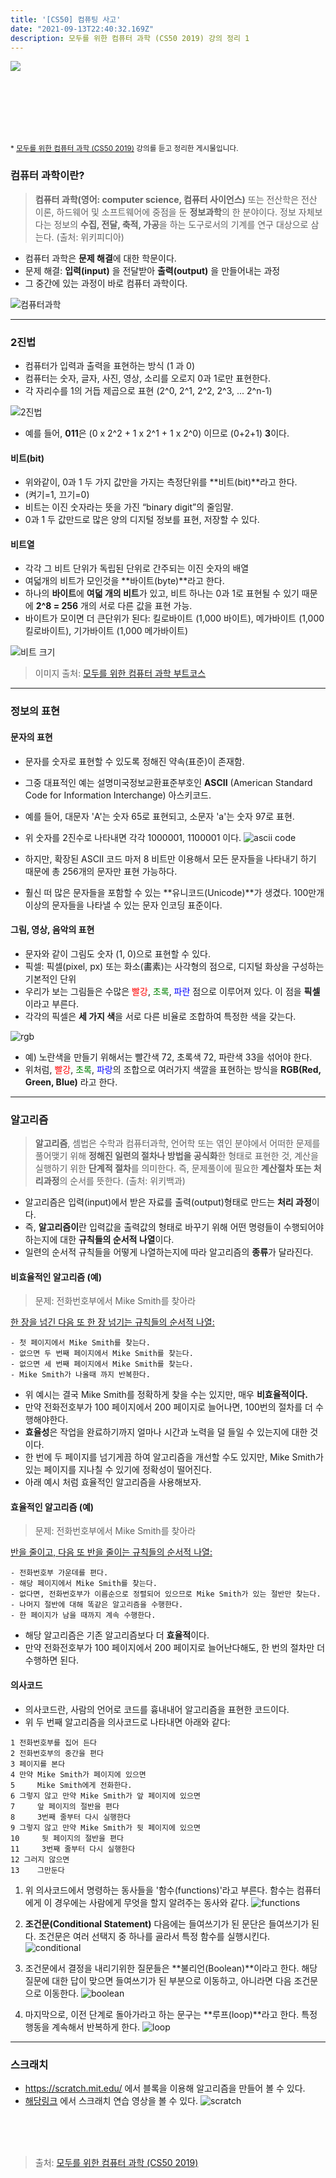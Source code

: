 ```yaml
---
title: '[CS50] 컴퓨팅 사고'
date: "2021-09-13T22:40:32.169Z"
description: 모두를 위한 컴퓨터 과학 (CS50 2019) 강의 정리 1
---
```


<img src="https://velog.velcdn.com/images/khy226/post/a0f0abad-b72b-4590-b4f2-6fee5d16b9bb/photo-1610563166150-b34df4f3bcd6.jpeg" style="padding-bottom: 100px;">

<small> * [모두를 위한 컴퓨터 과학 (CS50 2019)](https://www.boostcourse.org/cs112/joinLectures/41307) 강의를 듣고 정리한 게시물입니다.</small>

### 컴퓨터 과학이란?

> **컴퓨터 과학(영어: computer science, 컴퓨터 사이언스)** 또는 전산학은 전산 이론, 하드웨어 및 소프트웨어에 중점을 둔 **정보과학**의 한 분야이다. 정보 자체보다는 정보의 **수집, 전달, 축적, 가공**을 하는 도구로서의 기계를 연구 대상으로 삼는다. (출처: 위키피디아)

- 컴퓨터 과학은 **문제 해결**에 대한 학문이다.
- 문제 해결: **입력(input)** 을 전달받아 **출력(output)** 을 만들어내는 과정
- 그 중간에 있는 과정이 바로 컴퓨터 과학이다.

![컴퓨터과학](https://cphinf.pstatic.net/mooc/20200607_118/1591509237959928I3_PNG/mceclip0.png_)

<hr>

### 2진법
- 컴퓨터가 입력과 출력을 표현하는 방식 (1 과 0)
- 컴퓨터는 숫자, 글자, 사진, 영상, 소리를 오로지 0과 1로만 표현한다.
- 각 자리수를 1의 거듭 제곱으로 표현 (2^0, 2^1, 2^2, 2^3, ... 2^n-1)

![2진법](https://cphinf.pstatic.net/mooc/20200607_209/1591512453958WWybq_PNG/mceclip2.png)

- 예를 들어, **011**은 (0 x 2^2 + 1 x 2^1 + 1 x 2^0) 이므로 (0+2+1) **3**이다.


#### 비트(bit)
- 위와같이, 0과 1 두 가지 값만을 가지는 측정단위를 **비트(bit)**라고 한다.
-  (켜기=1, 끄기=0)
- 비트는 이진 숫자라는 뜻을 가진 “binary digit”의 줄임말.
- 0과 1 두 값만드로 많은 양의 디지털 정보를 표현, 저장할 수 있다.

#### 비트열
- 각각 그 비트 단위가 독립된 단위로 간주되는 이진 숫자의 배열
- 여덟개의 비트가 모인것을 **바이트(byte)**라고 한다.
- 하나의 **바이트**에 **여덟 개의 비트**가 있고, 비트 하나는 0과 1로 표현될 수 있기 때문에 **2^8 = 256** 개의 서로 다른 값을 표현 가능.
- 바이트가 모이면 더 큰단위가 된다: 킬로바이트 (1,000 바이트), 메가바이트 (1,000 킬로바이트), 기가바이트 (1,000 메가바이트)

![비트 크기](https://cphinf.pstatic.net/mooc/20170712_75/1499826291828lfvjK_PNG/1.1_-03.png?type=w760)
> 이미지 출처: [모두를 위한 컴퓨터 과학 부트코스](https://www.boostcourse.org/cs112/lecture/118997?isDesc=false)

<hr>

### 정보의 표현

#### 문자의 표현
- 문자를 숫자로 표현할 수 있도록 정해진 약속(표준)이 존재함.
- 그중 대표적인 예는 설명미국정보교환표준부호인 **ASCII** (American Standard Code for Information Interchange) 아스키코드.
- 예를 들어, 대문자 'A'는 숫자 65로 표현되고, 소문자 'a'는 숫자 97로 표현. 
- 위 숫자를 2진수로 나타내면 각각 1000001, 1100001 이다.
![ascii code](https://upload.wikimedia.org/wikipedia/commons/2/26/Ascii-codes-table.png)


- 하지만, 확장된 ASCII 코드 마저 8 비트만 이용해서 모든 문자들을 나타내기 하기 때문에 총 256개의 문자만 표현 가능하다.
- 훨신 떠 많은 문자들을 포함할 수 있는 **유니코드(Unicode)**가 생겼다. 100만개 이상의 문자들을 나타낼 수 있는 문자 인코딩 표준이다.

#### 그림, 영상, 음악의 표현
- 문자와 같이 그림도 숫자 (1, 0)으로 표현할 수 있다.
- 픽셀: 픽셀(pixel, px) 또는 화소(畵素)는 사각형의 점으로, 디지털 화상을 구성하는 기본적인 단위
- 우리가 보는 그림들은 수많은 <span style="color: red">빨강</span>, <span style="color: green">초록</span>, <span style="color: blue">파란</span> 점으로 이루어져 있다. 이 점을 **픽셀**이라고 부른다.
-  각각의 픽셀은 **세 가지 색**을 서로 다른 비율로 조합하여 특정한 색을 갖는다.

![rgb](https://images.velog.io/images/khy226/post/148faeaa-8611-4e81-afe9-bf42d71ee116/image.png)

- 예) 노란색을 만들기 위해서는 빨간색 72, 초록색 72, 파란색 33을 섞어야 한다.
- 위처럼, <span style="color: red">빨강</span>, <span style="color: green">초록</span>, <span style="color: blue">파랑</span>의 조합으로 여러가지 색깔을 표현하는 방식을 **RGB(Red, Green, Blue)** 라고 한다.

<hr>

### 알고리즘
> **알고리즘**, 셈법은 수학과 컴퓨터과학, 언어학 또는 엮인 분야에서 어떠한 문제를 풀어맺기 위해 **정해진 일련의 절차나 방법을 공식화**한 형태로 표현한 것, 계산을 실행하기 위한 **단계적 절차**를 의미한다. 즉, 문제풀이에 필요한 **계산절차 또는 처리과정**의 순서를 뜻한다. (출처: 위키백과)

- 알고리즘은 입력(input)에서 받은 자료를 출력(output)형태로 만드는 **처리 과정**이다.
- 즉, **알고리즘이**란 입력값을 출력값의 형태로 바꾸기 위해 어떤 명령들이 수행되어야 하는지에 대한 **규칙들의 순서적 나열**이다. 
-  일련의 순서적 규칙들을 어떻게 나열하는지에 따라 알고리즘의 **종류**가 달라진다.

#### 비효율적인 알고리즘 (예)
> 문제: 전화번호부에서 Mike Smith를 찾아라

<u>한 장을 넘긴 다음 또 한 장 넘기는 규칙들의 순서적 나열:</u>
```
- 첫 페이지에서 Mike Smith를 찾는다.
- 없으면 두 번째 페이지에서 Mike Smith를 찾는다.
- 없으면 세 번째 페이지에서 Mike Smith를 찾는다.
- Mike Smith가 나올때 까지 반복한다.
```

- 위 예시는 결국 Mike Smith를 정확하게 찾을 수는 있지만, 매우 **비효율적이다.**
- 만약 전화전호부가 100 페이지에서 200 페이지로 늘어나면, 100번의 절차를 더 수행해야한다.
- **효율성**은 작업을 완료하기까지 얼마나 시간과 노력을 덜 들일 수 있는지에 대한 것이다.
- 한 번에 두 페이지를 넘기게끔 하여 알고리즘을 개선할 수도 있지만, Mike Smith가 있는 페이지를 지나칠 수 있기에 정확성이 떨어진다.
- 아래 예시 처럼 효율적인 알고리즘을 사용해보자.


#### 효율적인 알고리즘 (예)
> 문제: 전화번호부에서 Mike Smith를 찾아라

<u>반을 줄이고, 다음 또 반을 줄이는 규칙들의 순서적 나열:</u>
```
- 전화번호부 가운데를 편다.
- 해당 페이지에서 Mike Smith를 찾는다.
- 없다면, 전화번호부가 이름순으로 정렬되어 있으므로 Mike Smith가 있는 절반만 찾는다.
- 나머지 절반에 대해 똑같은 알고리즘을 수행한다.
- 한 페이지가 남을 때까지 계속 수행한다.
```

- 해당 알고리즘은 기존 알고리즘보다 더 **효율적**이다.
- 만약 전화전호부가 100 페이지에서 200 페이지로 늘어난다해도, 한 번의 절차만 더 수행하면 된다.

#### 의사코드

- 의사코드란, 사람의 언어로 코드를 흉내내어 알고리즘을 표현한 코드이다.
- 위 두 번째 알고리즘을 의사코드로 나타내면 아래와 같다: 

```
1 전화번호부를 집어 든다
2 전화번호부의 중간을 편다
3 페이지를 본다
4 만약 Mike Smith가 페이지에 있으면
5     Mike Smith에게 전화한다.
6 그렇지 않고 만약 Mike Smith가 앞 페이지에 있으면
7     앞 페이지의 절반을 편다
8     3번째 줄부터 다시 실행한다
9 그렇지 않고 만약 Mike Smith가 뒷 페이지에 있으면
10     뒷 페이지의 절반을 편다
11     3번째 줄부터 다시 실행한다
12 그러지 않으면
13    그만둔다
```

1. 위 의사코드에서 명령하는 동사들을 '함수(functions)'라고 부른다.
함수는 컴퓨터에게 이 경우에는 사람에게 무엇을 할지 알려주는 동사와 같다.
![functions](https://cphinf.pstatic.net/mooc/20200607_84/1591529602350iS3Ov_PNG/mceclip3.png)

2. **조건문(Conditional Statement)** 다음에는 들여쓰기가 된 문단은 들여쓰기가 된다. 조건문은 여러 선택지 중 하나를 골라서 특정 함수를 실행시킨다.
![conditional](https://cphinf.pstatic.net/mooc/20200607_42/15915298004182FtAt_PNG/mceclip4.png)

3. 조건문에서 결정을 내리기위한 질문들은 **불리언(Boolean)**이라고 한다. 해당 질문에 대한 답이 맞으면 들여쓰기가 된 부분으로 이동하고, 아니라면 다음 조건문으로 이동한다. 
![boolean](https://cphinf.pstatic.net/mooc/20200607_38/1591529873126cFy5P_PNG/mceclip5.png)


4. 마지막으로, 이전 단계로 돌아가라고 하는 문구는 **루프(loop)**라고 한다. 특정 행동을 계속해서 반복하게 한다.
![loop](https://cphinf.pstatic.net/mooc/20200607_179/1591530051741KueHW_PNG/mceclip6.png)

<hr>


### 스크래치

- https://scratch.mit.edu/ 에서 블록을 이용해 알고리즘을 만들어 볼 수 있다.
- [해당링크](https://www.boostcourse.org/cs112/lecture/119001?isDesc=false) 에서 스크래치 연습 영상을 볼 수 있다.
![scratch](https://cs50.harvard.edu/x/2020/notes/0/scratch.png)


<br><br><br>

> 출처: [모두를 위한 컴퓨터 과학 (CS50 2019)](https://www.boostcourse.org/cs112/joinLectures/41307)